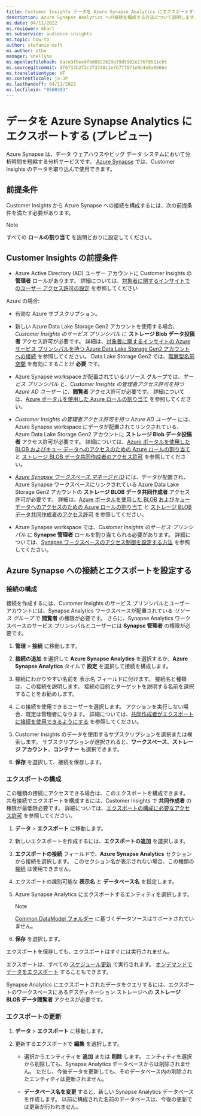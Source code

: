 ```yaml
---
title: Customer Insights データを Azure Synapse Analytics にエクスポートする
description: Azure Synapse Analytics への接続を構成する方法について説明します。
ms.date: 04/11/2022
ms.reviewer: mhart
ms.subservice: audience-insights
ms.topic: how-to
author: stefanie-msft
ms.author: sthe
manager: shellyha
ms.openlocfilehash: 8ace9fbee4fbd8822629a39d5902e176f8511cb5
ms.sourcegitcommit: 9f6733b2f2c273748c1e7b77f871e9b4e5a8666e
ms.translationtype: HT
ms.contentlocale: ja-JP
ms.lasthandoff: 04/11/2022
ms.locfileid: "8560393"
---
```

# <a name="export-data-to-azure-synapse-analytics-preview"></a>データを Azure Synapse Analytics にエクスポートする (プレビュー)

Azure Synapse は、データ ウェアハウスやビッグ データ システムにおいて分析時間を短縮する分析サービスです。 [Azure Synapse](/azure/synapse-analytics/overview-what-is) では、Customer Insights のデータを取り込んで使用できます。

## <a name="prerequisites"></a>前提条件

Customer Insights から Azure Synapse への接続を構成するには、次の前提条件を満たす必要があります。

> [!NOTE]
> すべての **ロールの割り当て** を説明どおりに設定してください。  

## <a name="prerequisites-in-customer-insights"></a>Customer Insights の前提条件

* Azure Active Directory (AD) ユーザー アカウントに Customer Insights の **管理者** ロールがあります。 詳細については、[対象者に関するインサイトでのユーザー アクセス許可の設定](permissions.md#assign-roles-and-permissions) を参照してください

Azure の場合: 

- 有効な Azure サブスクリプション。

- 新しい Azure Data Lake Storage Gen2 アカウントを使用する場合、*Customer Insights のサービス プリンシパル* に **ストレージ Blob データ投稿者** アクセス許可が必要です。 詳細は、[対象者に関するインサイトの Azure サービス プリンシパルを持つ Azure Data Lake Storage Gen2 アカウントへの接続](connect-service-principal.md) を参照してください。 Data Lake Storage Gen2 では、[階層型名前空間](/azure/storage/blobs/data-lake-storage-namespace) を有効にすることが **必要** です。

- Azure Synapse workspace が配置されているリソース グループでは、*サービス プリンシパル* と、*Customer Insights の管理者アクセス許可を持つ Azure AD ユーザー* に、**閲覧者** アクセス許可が必要です。 詳細については、[Azure ポータルを使用した Azure ロールの割り当て](/azure/role-based-access-control/role-assignments-portal) を参照してください。

- *Customer Insights の管理者アクセス許可を持つ Azure AD ユーザー* には、Azure Synapse workspace にデータが配置されてリンクされている、Azure Data Lake Storage Gen2 アカウントに **ストレージ Blob データ投稿者** アクセス許可が必要です。 詳細については、[Azure ポータルを使用した BLOB およびキュー データへのアクセスのための Azure ロールの割り当て](/azure/storage/common/storage-auth-aad-rbac-portal) と [ストレージ BLOB データ共同作成者のアクセス許可](/azure/role-based-access-control/built-in-roles#storage-blob-data-contributor) を参照してください。

- *[Azure Synapse ワークスペース マネージド ID](/azure/synapse-analytics/security/synapse-workspace-managed-identity)* には、データが配置され、Azure Synapse ワークスペースにリンクされている Azure Data Lake Storage Gen2 アカウントの **ストレージ BLOB データ共同作成者** アクセス許可が必要です。 詳細は、[Azure ポータルを使用した BLOB およびキュー データへのアクセスのための Azure ロールの割り当て](/azure/storage/common/storage-auth-aad-rbac-portal) と [ストレージ BLOB データ共同作成者のアクセス許可](/azure/role-based-access-control/built-in-roles#storage-blob-data-contributor) を参照してください。

- Azure Synapse workspace では、*Customer Insights のサービス プリンシパル* に **Synapse 管理者** ロールを割り当てられる必要があります。 詳細については、[Synapse ワークスペースのアクセス制御を設定する方法](/azure/synapse-analytics/security/how-to-set-up-access-control) を参照してください。

## <a name="set-up-the-connection-and-export-to-azure-synapse"></a>Azure Synapse への接続とエクスポートを設定する

### <a name="configure-a-connection"></a>接続の構成

接続を作成するには、Customer Insights のサービス プリンシパルとユーザー アカウントには、Synapse Analytics ワークスペースが配置されている *リソース グループ* で **閲覧者** の権限が必要です。 さらに、Synapse Analytics ワークスペースのサービス プリンシパルとユーザーには **Synapse 管理者** の権限が必要です。 

1. **管理** > **接続** に移動します。

1. **接続の追加** を選択して **Azure Synapse Analytics** を選択するか、**Azure Synapse Analytics** タイルで **設定** を選択して接続を構成します。

1. 接続にわかりやすい名前を 表示名 フィールドに付けます。 接続名と種類は、この接続を説明します。 接続の目的とターゲットを説明する名前を選択することをお勧めします。

1. この接続を使用できるユーザーを選択します。 アクションを実行しない場合、既定は管理者になります。 詳細については、[共同作成者がエクスポートに接続を使用できるようにする](connections.md#allow-contributors-to-use-a-connection-for-exports) を参照してください。

1. Customer Insights のデータを使用するサブスクリプションを選択または検索します。 サブスクリプションが選択されると、**ワークスペース**、**ストレージ アカウント**、**コンテナー** も選択できます。

1. **保存** を選択して、接続を保存します。

### <a name="configure-an-export"></a>エクスポートの構成

この種類の接続にアクセスできる場合は、このエクスポートを構成できます。 共有接続でエクスポートを構成するには、Customer Insights で **共同作成者** の権限が最低限必要です。 詳細については、[エクスポートの構成に必要なアクセス許可](export-destinations.md#set-up-a-new-export) を参照してください。

1. **データ** > **エクスポート** に移動します。

1. 新しいエクスポートを作成するには、**エクスポートの追加** を選択します。

1. **エクスポートの接続** フィールドで、**Azure Synapse Analytics** セクションから接続を選択します。 このセクション名が表示されない場合、この種類の [接続](connections.md) は使用できません。

1. エクスポートの識別可能な **表示名** と **データベース名** を指定します。

1. Azure Synapse Analytics にエクスポートするエンティティを選択します。
   > [!NOTE]
   > [Common DataModel フォルダー](connect-common-data-model.md) に基づくデータソースはサポートされていません。

2. **保存** を選択します。

エクスポートを保存しても、エクスポートはすぐには実行されません。

エクスポートは、すべての [スケジュール更新](system.md#schedule-tab) で実行されます。 [オンデマンドでデータをエクスポート](export-destinations.md#run-exports-on-demand) することもできます。

Synapse Analytics にエクスポートされたデータをクエリするには、エクスポートのワークスペースにあるデスティネーション ストレージへの **ストレージ BLOB データ閲覧者** アクセスが必要です。 

### <a name="update-an-export"></a>エクスポートの更新

1. **データ** > **エクスポート** に移動します。

1. 更新するエクスポートで **編集** を選択します。

   - 選択からエンティティを **追加** または **削除** します。 エンティティを選択から削除しても、Synapse Analytics データベースからは削除されません。 ただし、今後データを更新しても、そのデータベース内の削除されたエンティティは更新されません。

   - **データベース名を変更** すると、新しい Synapse Analytics データベースを作成します。 以前に構成された名前のデータベースは、今後の更新では更新が行われません。
